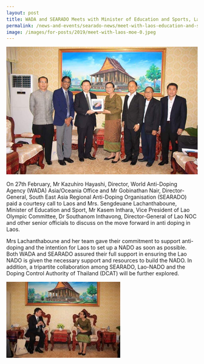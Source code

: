 ```yaml
---
layout: post
title: WADA and SEARADO Meets with Minister of Education and Sports, Laos
permalink: /news-and-events/searado-news/meet-with-laos-education-and-sport-minister/
image: /images/for-posts/2019/meet-with-laos-moe-0.jpeg
---
```

![meet with laos education and sport minister](/images/for-posts/2019/meet-with-laos-moe-0.jpeg)

On 27th February, Mr Kazuhiro Hayashi, Director, World Anti-Doping Agency (WADA) Asia/Oceania Office and Mr Gobinathan Nair, Director-General, South East Asia Regional Anti-Doping Organisation (SEARADO) paid a courtesy call to Laos and Mrs. Sengdeuane Lachanthaboune, Minister of Education and Sport, Mr Kasem Inthara, Vice President of Lao Olympic Committee, Dr Southanom Inthavong, Director-General of Lao NOC and other senior officials  to discuss on the move forward in anti doping in Laos.

Mrs Lachanthaboune and her team gave their commitment to support anti-doping and the intention for Laos to set up a NADO as soon as possible. Both WADA and SEARADO assured their full support in ensuring the Lao NADO is given the necessary support and resources to build the NADO. In addition, a tripartite collaboration among SEARADO, Lao-NADO and the Doping Control Authority of Thailand (DCAT) will be further explored.

![meet with laos education and sport minister](/images/for-posts/2019/meet-with-laos-moe-1.jpeg)
